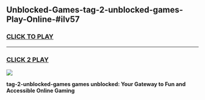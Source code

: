 
## Unblocked-Games-tag-2-unblocked-games-Play-Online-#ilv57
<h3>
<a href="https://premium.freeplayer.one?title=tag-2-unblocked-games&ref=27F">CLICK TO PLAY</a></h3>
<hr>

<h3>
<a href="https://premium.freeplayer.one?title=tag-2-unblocked-games&ref=27F">CLICK 2 PLAY</a>
  
</h3>

<a href="https://premium.freeplayer.one?title=tag-2-unblocked-games&ref=27F"><img src="https://clearcache.store/games.png"></a>


**tag-2-unblocked-games games unblocked: Your Gateway to Fun and Accessible Online Gaming**
